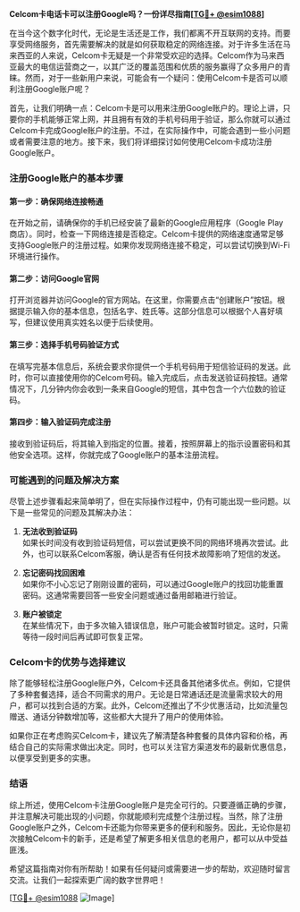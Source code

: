 **Celcom卡电话卡可以注册Google吗？一份详尽指南[[TG💪+ @esim1088](https://t.me/s/esim1088)]**

在当今这个数字化时代，无论是生活还是工作，我们都离不开互联网的支持。而要享受网络服务，首先需要解决的就是如何获取稳定的网络连接。对于许多生活在马来西亚的人来说，Celcom卡无疑是一个非常受欢迎的选择。Celcom作为马来西亚最大的电信运营商之一，以其广泛的覆盖范围和优质的服务赢得了众多用户的青睐。然而，对于一些新用户来说，可能会有一个疑问：使用Celcom卡是否可以顺利注册Google账户呢？

首先，让我们明确一点：Celcom卡是可以用来注册Google账户的。理论上讲，只要你的手机能够正常上网，并且拥有有效的手机号码用于验证，那么你就可以通过Celcom卡完成Google账户的注册。不过，在实际操作中，可能会遇到一些小问题或者需要注意的地方。接下来，我们将详细探讨如何使用Celcom卡成功注册Google账户。

### 注册Google账户的基本步骤

#### 第一步：确保网络连接畅通
在开始之前，请确保你的手机已经安装了最新的Google应用程序（Google Play商店）。同时，检查一下网络连接是否稳定。Celcom卡提供的网络速度通常足够支持Google账户的注册过程。如果你发现网络连接不稳定，可以尝试切换到Wi-Fi环境进行操作。

#### 第二步：访问Google官网
打开浏览器并访问Google的官方网站。在这里，你需要点击“创建账户”按钮。根据提示输入你的基本信息，包括名字、姓氏等。这部分信息可以根据个人喜好填写，但建议使用真实姓名以便于后续使用。

#### 第三步：选择手机号码验证方式
在填写完基本信息后，系统会要求你提供一个手机号码用于短信验证码的发送。此时，你可以直接使用你的Celcom号码。输入完成后，点击发送验证码按钮。通常情况下，几分钟内你会收到一条来自Google的短信，其中包含一个六位数的验证码。

#### 第四步：输入验证码完成注册
接收到验证码后，将其输入到指定的位置。接着，按照屏幕上的指示设置密码和其他安全选项。这样，你就完成了Google账户的基本注册流程。

### 可能遇到的问题及解决方案

尽管上述步骤看起来简单明了，但在实际操作过程中，仍有可能出现一些问题。以下是一些常见的问题及其解决办法：

1. **无法收到验证码**  
   如果长时间没有收到验证码短信，可以尝试更换不同的网络环境再次尝试。此外，也可以联系Celcom客服，确认是否有任何技术故障影响了短信的发送。

2. **忘记密码找回困难**  
   如果你不小心忘记了刚刚设置的密码，可以通过Google账户的找回功能重置密码。这通常需要回答一些安全问题或通过备用邮箱进行验证。

3. **账户被锁定**  
   在某些情况下，由于多次输入错误信息，账户可能会被暂时锁定。这时，只需等待一段时间后再试即可恢复正常。

### Celcom卡的优势与选择建议

除了能够轻松注册Google账户外，Celcom卡还具备其他诸多优点。例如，它提供了多种套餐选择，适合不同需求的用户。无论是日常通话还是流量需求较大的用户，都可以找到合适的方案。此外，Celcom还推出了不少优惠活动，比如流量包赠送、通话分钟数增加等，这些都大大提升了用户的使用体验。

如果你正在考虑购买Celcom卡，建议先了解清楚各种套餐的具体内容和价格，再结合自己的实际需求做出决定。同时，也可以关注官方渠道发布的最新优惠信息，以便享受到更多的实惠。

### 结语

综上所述，使用Celcom卡注册Google账户是完全可行的。只要遵循正确的步骤，并注意解决可能出现的小问题，你就能顺利完成整个注册过程。当然，除了注册Google账户之外，Celcom卡还能为你带来更多的便利和服务。因此，无论你是初次接触Celcom卡的新手，还是希望了解更多相关信息的老用户，都可以从中受益匪浅。

希望这篇指南对你有所帮助！如果有任何疑问或需要进一步的帮助，欢迎随时留言交流。让我们一起探索更广阔的数字世界吧！

[[TG💪+ @esim1088](https://t.me/s/esim1088) ![Image](https://i.postimg.cc/4NQfJmqS/Snipaste-2025-05-13-00-14-12.png)]